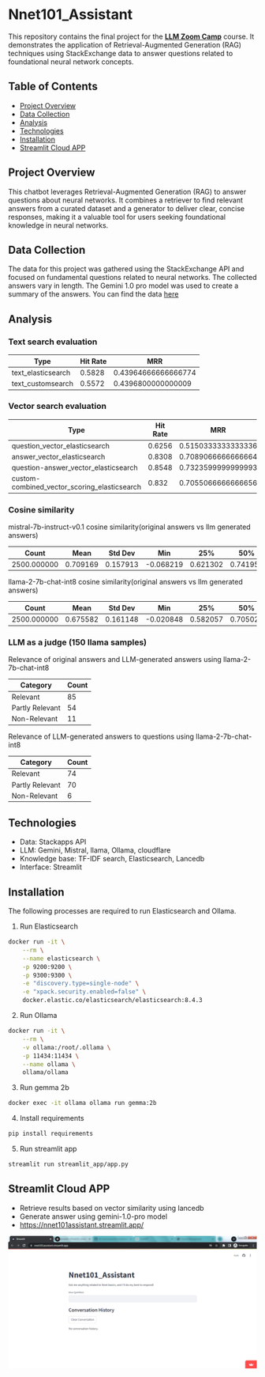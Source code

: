 # Nnet101_Assistant

This repository contains the final project for the **[LLM Zoom Camp](https://github.com/DataTalksClub/llm-zoomcamp/tree/main)** course. It demonstrates the application of Retrieval-Augmented Generation (RAG) techniques using StackExchange data to answer questions related to foundational neural network concepts.

## Table of Contents

- [Project Overview](#project-overview)
- [Data Collection](#data-collection)
- [Analysis](#analysis)
- [Technologies](#technologies)
- [Installation](#installation)
- [Streamlit Cloud APP](#streamlit-cloud-app)



## Project Overview
This chatbot leverages Retrieval-Augmented Generation (RAG) to answer questions about neural networks. It combines a retriever to find relevant answers from a curated dataset and a generator to deliver clear, concise responses, making it a valuable tool for users seeking foundational knowledge in neural networks.

## Data Collection
The data for this project was gathered using the StackExchange API and focused on fundamental questions related to neural networks. The collected answers vary in length. The Gemini 1.0 pro model was used to create a summary of the answers.
You can find the data [here](https://github.com/hariprasath-v/Nnet101_Assistant/blob/main/data/Stackoverflow_data(neural_networks_stats)_pre_processed_Gemini_LLM.csv)


## Analysis

### Text search evaluation

| Type                | Hit Rate | MRR                          |
|---------------------|----------|------------------------------|
| text_elasticsearch   | 0.5828   | 0.43964666666666774          |
| text_customsearch    | 0.5572   | 0.4396800000000009           |

### Vector search evaluation

| Type                                | Hit Rate | MRR                          |
|-------------------------------------|----------|------------------------------|
| question_vector_elasticsearch       | 0.6256   | 0.5150333333333336          |
| answer_vector_elasticsearch         | 0.8308   | 0.7089066666666664          |
| question-answer_vector_elasticsearch| 0.8548   | 0.7323599999999993          |
| custom-combined_vector_scoring_elasticsearch | 0.832   | 0.7055066666666656  |

### Cosine similarity

mistral-7b-instruct-v0.1 cosine similarity(original answers vs llm generated answers)

| Count      | Mean     | Std Dev | Min       | 25%      | 50%      | 75%      | Max      |
|------------|----------|---------|-----------|----------|----------|----------|----------|
| 2500.000000| 0.709169 | 0.157913| -0.068219 | 0.621302 | 0.741953 | 0.825930 | 0.986987 |

llama-2-7b-chat-int8 cosine similarity(original answers vs llm generated answers)

| Count      | Mean     | Std Dev | Min       | 25%      | 50%      | 75%      | Max      |
|------------|----------|---------|-----------|----------|----------|----------|----------|
| 2500.000000| 0.675582 | 0.161148| -0.020848 | 0.582057 | 0.705028 | 0.792661 | 0.981918 |

### LLM as a judge (150 llama samples)
Relevance of original answers and LLM-generated answers using llama-2-7b-chat-int8

| Category          | Count |
|-------------------|-------|
| Relevant          | 85    |
| Partly Relevant   | 54    |
| Non-Relevant      | 11     |

Relevance of LLM-generated answers to questions using llama-2-7b-chat-int8

| Category         | Count |
|------------------|-------|
| Relevant         | 74    |
| Partly Relevant  | 70   |
| Non-Relevant     |  6   |





## Technologies
- Data: Stackapps API
- LLM: Gemini, Mistral, llama, Ollama, cloudflare
- Knowledge base: TF-IDF search, Elasticsearch, Lancedb
- Interface: Streamlit

## Installation

The following processes are required to run Elasticsearch and Ollama.

1. Run Elasticsearch
```bash
docker run -it \
    --rm \
    --name elasticsearch \
    -p 9200:9200 \
    -p 9300:9300 \
    -e "discovery.type=single-node" \
    -e "xpack.security.enabled=false" \
    docker.elastic.co/elasticsearch/elasticsearch:8.4.3
```
2. Run Ollama
```bash
docker run -it \
    --rm \
    -v ollama:/root/.ollama \
    -p 11434:11434 \
    --name ollama \
    ollama/ollama
```
3. Run gemma 2b
```bash
docker exec -it ollama ollama run gemma:2b
```

4. Install requirements
```bash
pip install requirements
```
5. Run streamlit app
```bash
streamlit run streamlit_app/app.py
```
   
## Streamlit Cloud APP
- Retrieve results based on vector similarity using lancedb
- Generate answer using gemini-1.0-pro model
- https://nnet101assistant.streamlit.app/
  
![Alt text](https://github.com/hariprasath-v/Nnet101_Assistant/blob/main/streamlit_app/app_interface.PNG)
